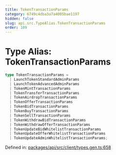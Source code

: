 ```yaml
---
title: TokenTransactionParams
category: 6749c4dba3a7a4005bae1197
hidden: false
slug: api.src.TypeAlias.TokenTransactionParams
order: 109
---
```


# Type Alias: TokenTransactionParams

```ts
type TokenTransactionParams = 
  | LaunchTokenStandardAdminParams
  | LaunchTokenAdvancedAdminParams
  | TokenMintTransactionParams
  | TokenTransferTransactionParams
  | TokenAirdropTransactionParams
  | TokenOfferTransactionParams
  | TokenBidTransactionParams
  | TokenBuyTransactionParams
  | TokenSellTransactionParams
  | TokenWithdrawBidTransactionParams
  | TokenWithdrawOfferTransactionParams
  | TokenUpdateBidWhitelistTransactionParams
  | TokenUpdateOfferWhitelistTransactionParams
  | TokenUpdateAdminWhitelistTransactionParams;
```

Defined in: [packages/api/src/client/types.gen.ts:658](https://github.com/zkcloudworker/minatokens-lib/blob/main/packages/api/src/client/types.gen.ts#L658)
